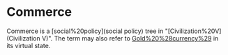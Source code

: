 # Commerce

Commerce is a [social%20policy](social policy) tree in "[Civilization%20V](Civilization V)". The term may also refer to [Gold%20%28currency%29](gold) in its virtual state.